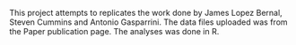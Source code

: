 This project attempts to replicates the work done by James Lopez Bernal, Steven Cummins and Antonio Gasparrini. The data files uploaded was from the Paper publication page. The analyses was done in R.
